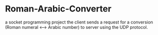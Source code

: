 # Roman-Arabic-Converter
a socket programming project
the client sends a request for a conversion (Roman numeral <--> Arabic number) to server using the UDP protocol.

